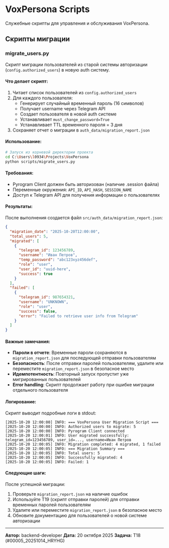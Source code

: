 # VoxPersona Scripts

Служебные скрипты для управления и обслуживания VoxPersona.

## Скрипты миграции

### migrate_users.py

Скрипт миграции пользователей из старой системы авторизации (`config.authorized_users`) в новую auth систему.

#### Что делает скрипт:

1. Читает список пользователей из `config.authorized_users`
2. Для каждого пользователя:
   - Генерирует случайный временный пароль (16 символов)
   - Получает username через Telegram API
   - Создает пользователя в новой auth системе
   - Устанавливает `must_change_password=True`
   - Устанавливает TTL временного пароля = 3 дня
3. Сохраняет отчет о миграции в `auth_data/migration_report.json`

#### Использование:

```bash
# Запуск из корневой директории проекта
cd C:\Users\l0934\Projects\VoxPersona
python scripts/migrate_users.py
```

#### Требования:

- Pyrogram Client должен быть авторизован (наличие .session файла)
- Переменные окружения: `API_ID`, `API_HASH`, `SESSION_NAME`
- Доступ к Telegram API для получения информации о пользователях

#### Результаты:

После выполнения создается файл `src/auth_data/migration_report.json`:

```json
{
  "migration_date": "2025-10-20T12:00:00",
  "total_users": 5,
  "migrated": [
    {
      "telegram_id": 123456789,
      "username": "Иван Петров",
      "temp_password": "abc123xyz456def",
      "role": "user",
      "user_id": "uuid-here",
      "success": true
    }
  ],
  "failed": [
    {
      "telegram_id": 987654321,
      "username": "UNKNOWN",
      "role": "user",
      "success": false,
      "error": "Failed to retrieve user info from Telegram"
    }
  ]
}
```

#### Важные замечания:

- **Пароли в отчете**: Временные пароли сохраняются в `migration_report.json` для последующей отправки пользователям
- **Безопасность**: После отправки паролей пользователям, удалите или переместите `migration_report.json` в безопасное место
- **Идемпотентность**: Повторный запуск пропустит уже мигрированных пользователей
- **Error handling**: Скрипт продолжает работу при ошибке миграции отдельного пользователя

#### Логирование:

Скрипт выводит подробные логи в stdout:

```
[2025-10-20 12:00:00] INFO: === VoxPersona User Migration Script ===
[2025-10-20 12:00:00] INFO: Authorized users to migrate: 5
[2025-10-20 12:00:00] INFO: Pyrogram Client connected
[2025-10-20 12:00:01] INFO: User migrated successfully: telegram_id=123456789, user_id=..., username=Иван Петров
[2025-10-20 12:00:05] INFO: Migration completed: 4 migrated, 1 failed
[2025-10-20 12:00:05] INFO: === Migration Summary ===
[2025-10-20 12:00:05] INFO: Total users: 5
[2025-10-20 12:00:05] INFO: Successfully migrated: 4
[2025-10-20 12:00:05] INFO: Failed: 1
```

#### Следующие шаги:

После успешной миграции:

1. Проверьте `migration_report.json` на наличие ошибок
2. Используйте T19 (скрипт отправки паролей) для отправки временных паролей пользователям
3. Удалите или переместите `migration_report.json` в безопасное место
4. Обновите документацию для пользователей о новой системе авторизации

---

**Автор:** backend-developer
**Дата:** 20 октября 2025
**Задача:** T18 (#00005_20251014_HRYHG)
